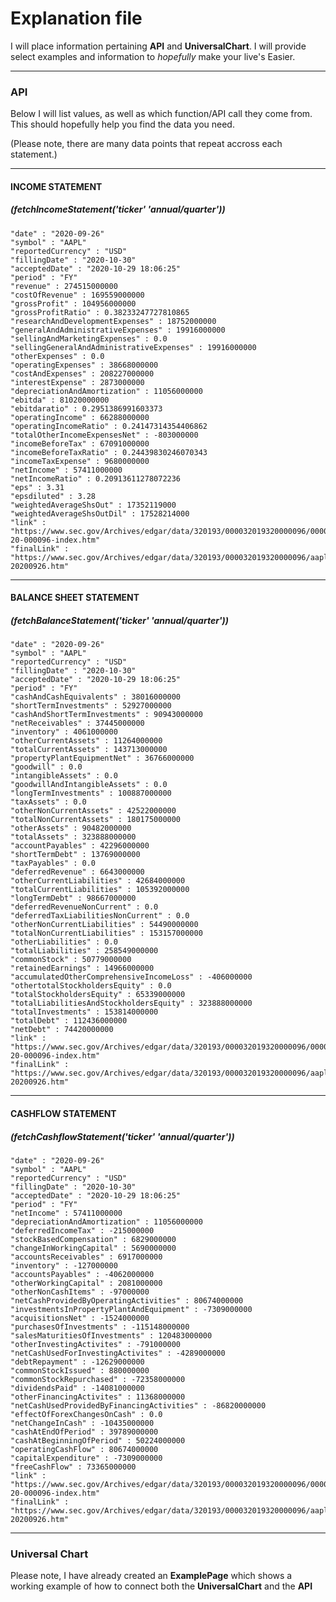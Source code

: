 # Explanation file


I will place information pertaining **API** and **UniversalChart**.
I will provide select examples and information to *hopefully* make your live's 
Easier.

<hr/>


### API

Below I will list values, as well as which function/API call they come from.
This should hopefully help you find the data you need.

(Please note, there are many data points that repeat accross each statement.)


<hr />

#### INCOME STATEMENT 
##### (fetchIncomeStatement('ticker' 'annual/quarter'))

```
"date" : "2020-09-26"
"symbol" : "AAPL"
"reportedCurrency" : "USD"
"fillingDate" : "2020-10-30"
"acceptedDate" : "2020-10-29 18:06:25"
"period" : "FY"
"revenue" : 274515000000
"costOfRevenue" : 169559000000
"grossProfit" : 104956000000
"grossProfitRatio" : 0.38233247727810865
"researchAndDevelopmentExpenses" : 18752000000
"generalAndAdministrativeExpenses" : 19916000000
"sellingAndMarketingExpenses" : 0.0
"sellingGeneralAndAdministrativeExpenses" : 19916000000
"otherExpenses" : 0.0
"operatingExpenses" : 38668000000
"costAndExpenses" : 208227000000
"interestExpense" : 2873000000
"depreciationAndAmortization" : 11056000000
"ebitda" : 81020000000
"ebitdaratio" : 0.2951386991603373
"operatingIncome" : 66288000000
"operatingIncomeRatio" : 0.24147314354406862
"totalOtherIncomeExpensesNet" : -803000000
"incomeBeforeTax" : 67091000000
"incomeBeforeTaxRatio" : 0.24439830246070343
"incomeTaxExpense" : 9680000000
"netIncome" : 57411000000
"netIncomeRatio" : 0.20913611278072236
"eps" : 3.31
"epsdiluted" : 3.28
"weightedAverageShsOut" : 17352119000
"weightedAverageShsOutDil" : 17528214000
"link" : "https://www.sec.gov/Archives/edgar/data/320193/000032019320000096/0000320193-20-000096-index.htm"
"finalLink" : "https://www.sec.gov/Archives/edgar/data/320193/000032019320000096/aapl-20200926.htm"
```
<hr />

#### BALANCE SHEET STATEMENT
##### (fetchBalanceStatement('ticker' 'annual/quarter'))

```
"date" : "2020-09-26"
"symbol" : "AAPL"
"reportedCurrency" : "USD"
"fillingDate" : "2020-10-30"
"acceptedDate" : "2020-10-29 18:06:25"
"period" : "FY"
"cashAndCashEquivalents" : 38016000000
"shortTermInvestments" : 52927000000
"cashAndShortTermInvestments" : 90943000000
"netReceivables" : 37445000000
"inventory" : 4061000000
"otherCurrentAssets" : 11264000000
"totalCurrentAssets" : 143713000000
"propertyPlantEquipmentNet" : 36766000000
"goodwill" : 0.0
"intangibleAssets" : 0.0
"goodwillAndIntangibleAssets" : 0.0
"longTermInvestments" : 100887000000
"taxAssets" : 0.0
"otherNonCurrentAssets" : 42522000000
"totalNonCurrentAssets" : 180175000000
"otherAssets" : 90482000000
"totalAssets" : 323888000000
"accountPayables" : 42296000000
"shortTermDebt" : 13769000000
"taxPayables" : 0.0
"deferredRevenue" : 6643000000
"otherCurrentLiabilities" : 42684000000
"totalCurrentLiabilities" : 105392000000
"longTermDebt" : 98667000000
"deferredRevenueNonCurrent" : 0.0
"deferredTaxLiabilitiesNonCurrent" : 0.0
"otherNonCurrentLiabilities" : 54490000000
"totalNonCurrentLiabilities" : 153157000000
"otherLiabilities" : 0.0
"totalLiabilities" : 258549000000
"commonStock" : 50779000000
"retainedEarnings" : 14966000000
"accumulatedOtherComprehensiveIncomeLoss" : -406000000
"othertotalStockholdersEquity" : 0.0
"totalStockholdersEquity" : 65339000000
"totalLiabilitiesAndStockholdersEquity" : 323888000000
"totalInvestments" : 153814000000
"totalDebt" : 112436000000
"netDebt" : 74420000000
"link" : "https://www.sec.gov/Archives/edgar/data/320193/000032019320000096/0000320193-20-000096-index.htm"
"finalLink" : "https://www.sec.gov/Archives/edgar/data/320193/000032019320000096/aapl-20200926.htm"
```
<hr />

#### CASHFLOW STATEMENT
##### (fetchCashflowStatement('ticker' 'annual/quarter'))
```
"date" : "2020-09-26"
"symbol" : "AAPL"
"reportedCurrency" : "USD"
"fillingDate" : "2020-10-30"
"acceptedDate" : "2020-10-29 18:06:25"
"period" : "FY"
"netIncome" : 57411000000
"depreciationAndAmortization" : 11056000000
"deferredIncomeTax" : -215000000
"stockBasedCompensation" : 6829000000
"changeInWorkingCapital" : 5690000000
"accountsReceivables" : 6917000000
"inventory" : -127000000
"accountsPayables" : -4062000000
"otherWorkingCapital" : 2081000000
"otherNonCashItems" : -97000000
"netCashProvidedByOperatingActivities" : 80674000000
"investmentsInPropertyPlantAndEquipment" : -7309000000
"acquisitionsNet" : -1524000000
"purchasesOfInvestments" : -115148000000
"salesMaturitiesOfInvestments" : 120483000000
"otherInvestingActivites" : -791000000
"netCashUsedForInvestingActivites" : -4289000000
"debtRepayment" : -12629000000
"commonStockIssued" : 880000000
"commonStockRepurchased" : -72358000000
"dividendsPaid" : -14081000000
"otherFinancingActivites" : 11368000000
"netCashUsedProvidedByFinancingActivities" : -86820000000
"effectOfForexChangesOnCash" : 0.0
"netChangeInCash" : -10435000000
"cashAtEndOfPeriod" : 39789000000
"cashAtBeginningOfPeriod" : 50224000000
"operatingCashFlow" : 80674000000
"capitalExpenditure" : -7309000000
"freeCashFlow" : 73365000000
"link" : "https://www.sec.gov/Archives/edgar/data/320193/000032019320000096/0000320193-20-000096-index.htm"
"finalLink" : "https://www.sec.gov/Archives/edgar/data/320193/000032019320000096/aapl-20200926.htm"
```

<hr/>

### Universal Chart

Please note, I have already created an **ExamplePage** which shows a working example
of how to connect both the **UniversalChart** and the **API**

